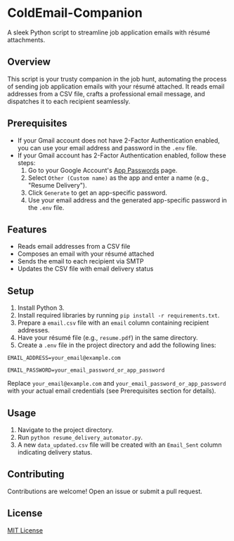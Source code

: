 # ColdEmail-Companion

A sleek Python script to streamline job application emails with résumé attachments.

## Overview

This script is your trusty companion in the job hunt, automating the process of sending job application emails with your résumé attached. It reads email addresses from a CSV file, crafts a professional email message, and dispatches it to each recipient seamlessly.

## Prerequisites

- If your Gmail account does not have 2-Factor Authentication enabled, you can use your email address and password in the `.env` file.
- If your Gmail account has 2-Factor Authentication enabled, follow these steps:
  1. Go to your Google Account's [App Passwords](https://myaccount.google.com/apppasswords) page.
  2. Select `Other (Custom name)` as the app and enter a name (e.g., "Resume Delivery").
  3. Click `Generate` to get an app-specific password.
  4. Use your email address and the generated app-specific password in the `.env` file.

## Features

- Reads email addresses from a CSV file
- Composes an email with your résumé attached
- Sends the email to each recipient via SMTP
- Updates the CSV file with email delivery status

## Setup

1. Install Python 3.
2. Install required libraries by running `pip install -r requirements.txt`.
3. Prepare a `email.csv` file with an `email` column containing recipient addresses.
4. Have your résumé file (e.g., `resume.pdf`) in the same directory.
5. Create a `.env` file in the project directory and add the following lines:

`EMAIL_ADDRESS=your_email@example.com`

`EMAIL_PASSWORD=your_email_password_or_app_password`

Replace `your_email@example.com` and `your_email_password_or_app_password` with your actual email credentials (see Prerequisites section for details).

## Usage

1. Navigate to the project directory.
2. Run `python resume_delivery_automator.py`.
3. A new `data_updated.csv` file will be created with an `Email_Sent` column indicating delivery status.

## Contributing

Contributions are welcome! Open an issue or submit a pull request.

## License

[MIT License](LICENSE)
